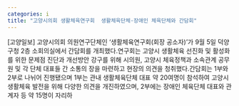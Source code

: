 ```yaml
---
categories: i
title: "고양시의회 생활체육연구회  생활체육단체·장애인 체육단체와 간담회"
---
```

[고양일보] 고양시의회 의원연구단체인 ‘생활체육연구회(회장 공소자)’가 9월 5일 덕양구청 2층 소회의실에서 간담회를 개최했다.연구회는 고양시 생활체육 선진화 및 활성화를 위한 문제점 진단과 개선방안 강구를 위해 시의원, 고양시 체육정책과 소속관계 공무원 및 각 단체 대표들 간 소통의 장을 마련하고 현장의 의견을 청취했다.간담회는 1부와 2부로 나뉘어 진행됐으며 1부는 관내 생활체육단체 대표 약 20여명이 참석하여 고양시 생활체육 발전을 위해 다양한 의견을 개진하였으며, 2부에는 장애인 체육단체 대표와 관계자 등 약 15명이 자리하